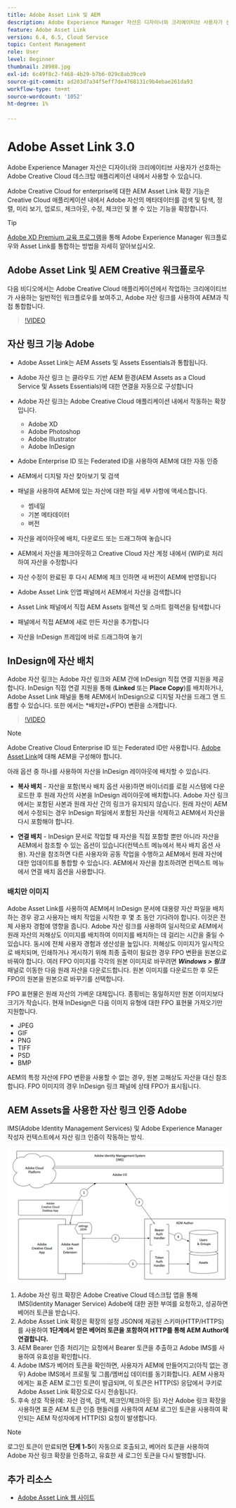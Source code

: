 ```yaml
---
title: Adobe Asset Link 및 AEM
description: Adobe Experience Manager 자산은 디자이너와 크리에이티브 사용자가 선호하는 Adobe Creative Cloud 데스크탑 애플리케이션 내에서 사용할 수 있습니다. Adobe Creative Cloud for enterprise용 Adobe Asset Link 확장 기능은 Adobe XD, Photoshop, InDesign 및 Illustrator과 같은 Creative Cloud 도구 내에서 AEM 자산의 메타데이터를 검색 및 탐색, 정렬, 미리 보기, 업로드, 체크아웃, 수정, 체크인 및 볼 수 있는 기능을 확장합니다.
feature: Adobe Asset Link
version: 6.4, 6.5, Cloud Service
topic: Content Management
role: User
level: Beginner
thumbnail: 28988.jpg
exl-id: 6c49f8c2-f468-4b29-b7b6-029c8ab39ce9
source-git-commit: ad203d7a34f5eff7de4768131c9b4ebae261da93
workflow-type: tm+mt
source-wordcount: '1052'
ht-degree: 1%

---
```


# Adobe Asset Link 3.0

Adobe Experience Manager 자산은 디자이너와 크리에이티브 사용자가 선호하는 Adobe Creative Cloud 데스크탑 애플리케이션 내에서 사용할 수 있습니다.

Adobe Creative Cloud for enterprise에 대한 AEM Asset Link 확장 기능은 Creative Cloud 애플리케이션 내에서 Adobe 자산의 메타데이터를 검색 및 탐색, 정렬, 미리 보기, 업로드, 체크아웃, 수정, 체크인 및 볼 수 있는 기능을 확장합니다.

>[!TIP]
>
> [Adobe XD Premium 교육 프로그램](https://spark.adobe.com/page/wU7OXv8qKGugO/)을 통해 Adobe Experience Manager 워크플로우와 Asset Link를 통합하는 방법을 자세히 알아보십시오.

## Adobe Asset Link 및 AEM Creative 워크플로우

다음 비디오에서는 Adobe Creative Cloud 애플리케이션에서 작업하는 크리에이티브가 사용하는 일반적인 워크플로우를 보여주고, Adobe 자산 링크를 사용하여 AEM과 직접 통합합니다.

>[!VIDEO](https://video.tv.adobe.com/v/335927/?quality=12&learn=on)

## 자산 링크 기능 Adobe

+ Adobe Asset Link는 AEM Assets 및 Assets Essentials과 통합됩니다.
+ Adobe 자산 링크 는 클라우드 기반 AEM 환경(AEM Assets as a Cloud Service 및 Assets Essentials)에 대한 연결을 자동으로 구성합니다
+ Adobe 자산 링크는 Adobe Creative Cloud 애플리케이션 내에서 작동하는 확장입니다.

   + Adobe XD
   + Adobe Photoshop
   + Adobe Illustrator
   + Adobe InDesign

+ Adobe Enterprise ID 또는 Federated ID을 사용하여 AEM에 대한 자동 인증
+ AEM에서 디지털 자산 찾아보기 및 검색
+ 패널을 사용하여 AEM에 있는 자산에 대한 파일 세부 사항에 액세스합니다.
   + 썸네일
   + 기본 메타데이터
   + 버전
+ 자산을 레이아웃에 배치, 다운로드 또는 드래그하여 놓습니다
+ AEM에서 자산을 체크아웃하고 Creative Cloud 자산 계정 내에서 (WIP)로 처리하여 자산을 수정합니다
+ 자산 수정이 완료된 후 다시 AEM에 체크 인하면 새 버전이 AEM에 반영됩니다
+ Adobe Asset Link 인앱 패널에서 AEM에서 자산을 검색합니다
+ Asset Link 패널에서 직접 AEM Assets 컬렉션 및 스마트 컬렉션을 탐색합니다
+ 패널에서 직접 AEM에 새로 만든 자산을 추가합니다
+ 자산을 InDesign 프레임에 바로 드래그하여 놓기

## InDesign에 자산 배치

Adobe 자산 링크는 Adobe 자산 링크와 AEM 간에 InDesign 직접 연결 지원을 제공합니다. InDesign 직접 연결 지원을 통해 (__Linked__ 또는 __Place Copy__)를 배치하거나, Adobe Asset Link 패널을 통해 AEM에서 InDesign으로 디지털 자산을 드래그 앤 드롭할 수 있습니다. 또한 에서는 *배치만+(FPO) 변환을 소개합니다.

>[!VIDEO](https://video.tv.adobe.com/v/28988/?quality=12&learn=on)

>[!NOTE]
>
>Adobe Creative Cloud Enterprise ID 또는 Federated ID만 사용합니다. [Adobe Asset Link](https://helpx.adobe.com/enterprise/admin-guide.html/enterprise/using/adobe-asset-link.ug.html)에 대해 AEM을 구성해야 합니다.

아래 옵션 중 하나를 사용하여 자산을 InDesign 레이아웃에 배치할 수 있습니다.

+ **복사 배치**  - 자산을 포함(복사 배치 옵션 사용)하면 바이너리를 로컬 시스템에 다운로드한 후 원래 자산의 사본을 InDesign 레이아웃에 배치합니다. Adobe 자산 링크에서는 포함된 사본과 원래 자산 간의 링크가 유지되지 않습니다. 원래 자산이 AEM에서 수정되는 경우 InDesign 파일에서 포함된 자산을 삭제하고 AEM에서 자산을 다시 포함해야 합니다.

+ **연결 배치**  - InDesign 문서로 작업할 때 자산을 직접 포함할 뿐만 아니라 자산을 AEM에서 참조할 수 있는 옵션이 있습니다(컨텍스트 메뉴에서 복사 배치 옵션 사용). 자산을 참조하면 다른 사용자와 공동 작업을 수행하고 AEM에서 원래 자산에 대한 업데이트를 통합할 수 있습니다. AEM에서 자산을 참조하려면 컨텍스트 메뉴에서 연결 배치 옵션을 사용합니다.

### 배치만 이미지

Adobe Asset Link를 사용하여 AEM에서 InDesign 문서에 대용량 자산 파일을 배치하는 경우 광고 사용자는 배치 작업을 시작한 후 몇 초 동안 기다려야 합니다. 이것은 전체 사용자 경험에 영향을 줍니다. Adobe 자산 링크를 사용하여 일시적으로 AEM에서 원래 자산의 저해상도 이미지를 배치하여 이미지를 배치하는 데 걸리는 시간을 줄일 수 있습니다. 동시에 전체 사용자 경험과 생산성을 높입니다. 저해상도 이미지가 일시적으로 배치되며, 인쇄하거나 게시하기 위해 최종 출력이 필요한 경우 FPO 변환을 원본으로 바꿔야 합니다. 여러 FPO 이미지를 각각의 원본 이미지로 바꾸려면 **_Windows > 링크_** 패널로 이동한 다음 원래 자산을 다운로드합니다. 원본 이미지를 다운로드한 후 모든 FPO의 원본을 원본으로 바꾸기를 선택합니다.

FPO 표현물은 원래 자산의 가벼운 대체입니다. 종횡비는 동일하지만 원본 이미지보다 크기가 작습니다. 현재 InDesign은 다음 이미지 유형에 대한 FPO 표현물 가져오기만 지원합니다.

+ JPEG
+ GIF
+ PNG
+ TIFF
+ PSD
+ BMP

AEM의 특정 자산에 FPO 변환을 사용할 수 없는 경우, 원본 고해상도 자산을 대신 참조합니다. FPO 이미지의 경우 InDesign 링크 패널에 상태 FPO가 표시됩니다.

## AEM Assets을 사용한 자산 링크 인증 Adobe

IMS(Adobe Identity Management Services) 및 Adobe Experience Manager 작성자 컨텍스트에서 자산 링크 인증이 작동하는 방식.

![Adobe 자산 링크 아키텍처](assets/adobe-asset-link-article-understand.png)

1. Adobe 자산 링크 확장은 Adobe Creative Cloud 데스크탑 앱을 통해 IMS(Identity Manager Service) Adobe에 대한 권한 부여를 요청하고, 성공하면 베어러 토큰을 받습니다.
1. Adobe Asset Link 확장은 확장의 설정 JSON에 제공된 스키마(HTTP/HTTPS)를 사용하여 **1단계에서 얻은 베어러 토큰을 포함하여 HTTP를 통해 AEM Author에 연결합니다.**
1. AEM Bearer 인증 처리기는 요청에서 Bearer 토큰을 추출하고 Adobe IMS를 사용하여 유효성을 확인합니다.
1. Adobe IMS가 베어러 토큰을 확인하면, 사용자가 AEM에 만들어지고(아직 없는 경우) Adobe IMS에서 프로필 및 그룹/멤버십 데이터를 동기화합니다. AEM 사용자에게는 표준 AEM 로그인 토큰이 발급되며, 이 토큰은 HTTP(S) 응답에서 쿠키로 Adobe Asset Link 확장으로 다시 전송됩니다.
1. 후속 상호 작용(예: 자산 검색, 검색, 체크인/체크아웃 등) 자산 Adobe 링크 확장을 사용하면 표준 AEM 토큰 인증 핸들러를 사용하여 AEM 로그인 토큰을 사용하여 확인되는 AEM 작성자에게 HTTP(S) 요청이 발생합니다.

>[!NOTE]
>
>로그인 토큰이 만료되면 **단계 1-5**&#x200B;이 자동으로 호출되고, 베어러 토큰을 사용하여 Adobe 자산 링크 확장을 인증하고, 유효한 새 로그인 토큰을 다시 발행합니다.

## 추가 리소스

+ [Adobe Asset Link 웹 사이트](https://www.adobe.com/kr/creativecloud/business/enterprise/adobe-asset-link.html)
